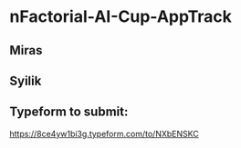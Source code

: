 # nFactorial-AI-Cup-AppTrack

## Miras


## Syilik


## Typeform to submit:
https://8ce4yw1bi3g.typeform.com/to/NXbENSKC
